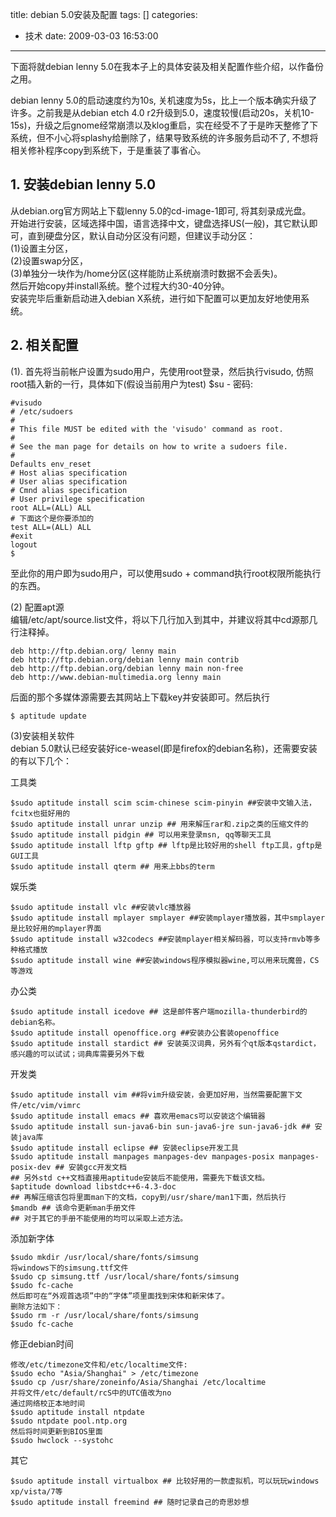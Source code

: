 title: debian 5.0安装及配置
tags: []
categories:
  - 技术
date: 2009-03-03 16:53:00
---
下面将就debian lenny 5.0在我本子上的具体安装及相关配置作些介绍，以作备份之用。

debian lenny 5.0的启动速度约为10s, 关机速度为5s，比上一个版本确实升级了许多。之前我是从debian etch 4.0 r2升级到5.0，速度较慢(启动20s，关机10-15s)，升级之后gnome经常崩溃以及klog重启，实在经受不了于是昨天整修了下系统，但不小心将splashy给删除了，结果导致系统的许多服务启动不了, 不想将相关修补程序copy到系统下，于是重装了事省心。

## 1. 安装debian lenny 5.0 

从debian.org官方网站上下载lenny 5.0的cd-image-1即可, 将其刻录成光盘。  
开始进行安装，区域选择中国，语言选择中文，键盘选择US(一般)，其它默认即可，直到硬盘分区，默认自动分区没有问题，但建议手动分区：      
(1)设置主分区，  
(2)设置swap分区，  
(3)单独分一块作为/home分区(这样能防止系统崩溃时数据不会丢失)。  
然后开始copy并install系统。整个过程大约30-40分钟。  
安装完毕后重新启动进入debian X系统，进行如下配置可以更加友好地使用系统。

## 2. 相关配置  
(1). 首先将当前帐户设置为sudo用户，先使用root登录，然后执行visudo, 仿照root插入新的一行，具体如下(假设当前用户为test)
$su -
密码:
```
#visudo
# /etc/sudoers
#
# This file MUST be edited with the 'visudo' command as root.
#
# See the man page for details on how to write a sudoers file.
#
Defaults env_reset
# Host alias specification
# User alias specification
# Cmnd alias specification
# User privilege specification
root ALL=(ALL) ALL
# 下面这个是你要添加的
test ALL=(ALL) ALL
#exit
logout
$
```
至此你的用户即为sudo用户，可以使用sudo + command执行root权限所能执行的东西。

(2) 配置apt源  
编辑/etc/apt/source.list文件，将以下几行加入到其中，并建议将其中cd源那几行注释掉。
```
deb http://ftp.debian.org/ lenny main
deb http://ftp.debian.org/debian lenny main contrib
deb http://ftp.debian.org/debian lenny main non-free
deb http://www.debian-multimedia.org lenny main
```
后面的那个多媒体源需要去其网站上下载key并安装即可。然后执行
```
$ aptitude update
```

(3)安装相关软件  
debian 5.0默认已经安装好ice-weasel(即是firefox的debian名称)，还需要安装的有以下几个：  

工具类
```
$sudo aptitude install scim scim-chinese scim-pinyin ##安装中文输入法，fcitx也挺好用的
$sudo aptitude install unrar unzip ## 用来解压rar和.zip之类的压缩文件的
$sudo aptitude install pidgin ## 可以用来登录msn, qq等聊天工具
$sudo aptitude install lftp gftp ## lftp是比较好用的shell ftp工具，gftp是GUI工具
$sudo aptitude install qterm ## 用来上bbs的term
```

娱乐类
```
$sudo aptitude install vlc ##安装vlc播放器
$sudo aptitude install mplayer smplayer ##安装mplayer播放器，其中smplayer是比较好用的mplayer界面
$sudo aptitude install w32codecs ##安装mplayer相关解码器，可以支持rmvb等多种格式播放
$sudo aptitude install wine ##安装windows程序模拟器wine,可以用来玩魔兽，CS等游戏
```

办公类
```
$sudo aptitude install icedove ## 这是邮件客户端mozilla-thunderbird的debian名称。
$sudo aptitude install openoffice.org ##安装办公套装openoffice
$sudo aptitude install stardict ## 安装英汉词典，另外有个qt版本qstardict，感兴趣的可以试试；词典库需要另外下载
```

开发类
```
$sudo aptitude install vim ##将vim升级安装，会更加好用，当然需要配置下文件/etc/vim/vimrc
$sudo aptitude install emacs ## 喜欢用emacs可以安装这个编辑器
$sudo aptitude install sun-java6-bin sun-java6-jre sun-java6-jdk ## 安装java库
$sudo aptitude install eclipse ## 安装eclipse开发工具
$sudo aptitude install manpages manpages-dev manpages-posix manpages-posix-dev ## 安装gcc开发文档
## 另外std c++文档直接用aptitude安装后不能使用，需要先下载该文档。
$aptitude download libstdc++6-4.3-doc
## 再解压缩该包将里面man下的文档，copy到/usr/share/man1下面，然后执行
$mandb ## 该命令更新man手册文件
## 对于其它的手册不能使用的均可以采取上述方法。
```

添加新字体
```
$sudo mkdir /usr/local/share/fonts/simsung
将windows下的simsung.ttf文件
$sudo cp simsung.ttf /usr/local/share/fonts/simsung
$sudo fc-cache
然后即可在“外观首选项”中的“字体”项里面找到宋体和新宋体了。
删除方法如下：
$sudo rm -r /usr/local/share/fonts/simsung
$sudo fc-cache
```

修正debian时间
```
修改/etc/timezone文件和/etc/localtime文件:
$sudo echo "Asia/Shanghai" > /etc/timezone
$sudo cp /usr/share/zoneinfo/Asia/Shanghai /etc/localtime
并将文件/etc/default/rcS中的UTC值改为no
通过网络校正本地时间
$sudo aptitude install ntpdate
$sudo ntpdate pool.ntp.org
然后将时间更新到BIOS里面
$sudo hwclock --systohc
```

其它
```
$sudo aptitude install virtualbox ## 比较好用的一款虚拟机，可以玩玩windows xp/vista/7等
$sudo aptitude install freemind ## 随时记录自己的奇思妙想
```